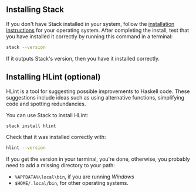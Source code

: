 ## Installing Stack

If you don't have Stack installed in your system, follow the
[installation instructions](http://docs.haskellstack.org/en/stable/install_and_upgrade/)
for your operating system. After completing the install, test that you have
installed it correctly by running this command in a terminal:

```bash
stack --version
```

If it outputs Stack's version, then you have it installed correctly.

## Installing HLint (optional)

HLint is a tool for suggesting possible improvements to Haskell code. These
suggestions include ideas such as using alternative functions, simplifying
code and spotting redundancies.

You can use Stack to install HLint:

```bash
stack install hlint
```

Check that it was installed correctly with:

```bash
hlint --version
```

If you get the version in your terminal, you're done, otherwise, you
probably need to add a missing directory to your path:

- `%APPDATA%\local\bin`, if you are running *Windows*
- `$HOME/.local/bin`, for other operating systems.
